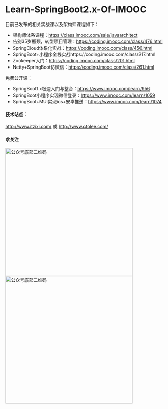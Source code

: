 # Learn-SpringBoot2.x-Of-IMOOC

目前已发布的相关实战课以及架构师课程如下：
* 架构师体系课程：https://class.imooc.com/sale/javaarchitect
* 告别35岁瓶颈，转型项目管理：https://coding.imooc.com/class/476.html
* SpringCloud体系化实战：https://coding.imooc.com/class/456.html
* SpringBoot+小程序全栈实战https://coding.imooc.com/class/217.html
* Zookeeper入门：https://coding.imooc.com/class/201.html
* Netty+SpringBoot仿微信：https://coding.imooc.com/class/261.html

免费公开课：
* SpringBoot1.x极速入门与整合：https://www.imooc.com/learn/956
* SpringBoot小程序实现微信登录：https://www.imooc.com/learn/1059
* SpringBoot+MUI实现ios+安卓推送：https://www.imooc.com/learn/1074

#### 技术站点：
http://www.itzixi.com/ 或 http://www.ctolee.com/

#### 求关注
<img width="400" alt="公众号底部二维码" src="https://user-images.githubusercontent.com/15144005/109984699-024dd900-7d3f-11eb-8997-6430bef85831.png">
<img width="400" alt="公众号底部二维码" src="https://user-images.githubusercontent.com/15144005/109984776-0f6ac800-7d3f-11eb-8292-cf13e1416800.JPG">

